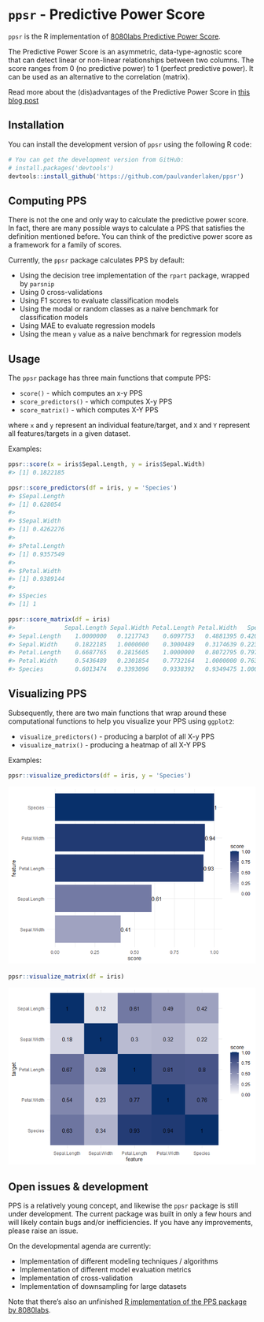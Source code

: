 
<!-- README.md is generated from README.Rmd. Please edit that file -->

# `ppsr` - Predictive Power Score

`ppsr` is the R implementation of [8080labs Predictive Power
Score](https://github.com/8080labs/ppscore).

The Predictive Power Score is an asymmetric, data-type-agnostic score
that can detect linear or non-linear relationships between two columns.
The score ranges from 0 (no predictive power) to 1 (perfect predictive
power). It can be used as an alternative to the correlation (matrix).

Read more about the (dis)advantages of the Predictive Power Score in
[this blog
post](https://towardsdatascience.com/rip-correlation-introducing-the-predictive-power-score-3d90808b9598)

## Installation

You can install the development version of `ppsr` using the following R
code:

``` r
# You can get the development version from GitHub:
# install.packages('devtools')
devtools::install_github('https://github.com/paulvanderlaken/ppsr')
```

## Computing PPS

There is not the one and only way to calculate the predictive power
score. In fact, there are many possible ways to calculate a PPS that
satisfies the definition mentioned before. You can think of the
predictive power score as a framework for a family of scores.

Currently, the `ppsr` package calculates PPS by default:

  - Using the decision tree implementation of the `rpart` package,
    wrapped by `parsnip`
  - Using 0 cross-validations
  - Using F1 scores to evaluate classification models
  - Using the modal or random classes as a naive benchmark for
    classification models
  - Using MAE to evaluate regression models
  - Using the mean `y` value as a naive benchmark for regression models

## Usage

The `ppsr` package has three main functions that compute PPS:

  - `score()` - which computes an x-y PPS
  - `score_predictors()` - which computes X-y PPS
  - `score_matrix()` - which computes X-Y PPS

where `x` and `y` represent an individual feature/target, and `X` and
`Y` represent all features/targets in a given dataset.

Examples:

``` r
ppsr::score(x = iris$Sepal.Length, y = iris$Sepal.Width)
#> [1] 0.1822185
```

``` r
ppsr::score_predictors(df = iris, y = 'Species')
#> $Sepal.Length
#> [1] 0.628054
#> 
#> $Sepal.Width
#> [1] 0.4262276
#> 
#> $Petal.Length
#> [1] 0.9357549
#> 
#> $Petal.Width
#> [1] 0.9389144
#> 
#> $Species
#> [1] 1
```

``` r
ppsr::score_matrix(df = iris)
#>              Sepal.Length Sepal.Width Petal.Length Petal.Width   Species
#> Sepal.Length    1.0000000   0.1217743    0.6097753   0.4881395 0.4207886
#> Sepal.Width     0.1822185   1.0000000    0.3000489   0.3174639 0.2237120
#> Petal.Length    0.6687765   0.2815605    1.0000000   0.8072795 0.7972117
#> Petal.Width     0.5436489   0.2301854    0.7732164   1.0000000 0.7630875
#> Species         0.6013474   0.3393096    0.9338392   0.9349475 1.0000000
```

## Visualizing PPS

Subsequently, there are two main functions that wrap around these
computational functions to help you visualize your PPS using `ggplot2`:

  - `visualize_predictors()` - producing a barplot of all X-y PPS
  - `visualize_matrix()` - producing a heatmap of all X-Y PPS

Examples:

``` r
ppsr::visualize_predictors(df = iris, y = 'Species')
```

![](README-PPS%20barplot-1.png)<!-- -->

``` r
ppsr::visualize_matrix(df = iris)
```

![](README-PPS%20heatmap-1.png)<!-- -->

## Open issues & development

PPS is a relatively young concept, and likewise the `ppsr` package is
still under development. The current package was built in only a few
hours and will likely contain bugs and/or inefficiencies. If you have
any improvements, please raise an issue.

On the developmental agenda are currently:

  - Implementation of different modeling techniques / algorithms
  - Implementation of different model evaluation metrics
  - Implementation of cross-validation
  - Implementation of downsampling for large datasets

Note that there’s also an unfinished [R implementation of the PPS
package by 8080labs](https://github.com/8080labs/ppscoreR).
